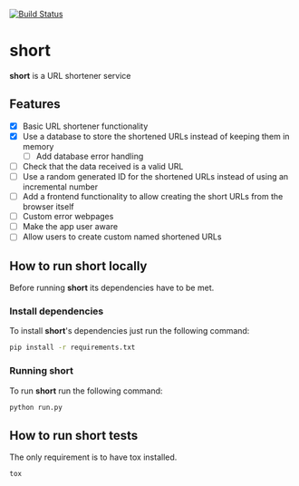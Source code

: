 [![Build Status](https://travis-ci.org/maitesin/short.svg?branch=master)](https://travis-ci.org/maitesin/short)

# short
**short** is a URL shortener service

## Features
- [x] Basic URL shortener functionality
- [x] Use a database to store the shortened URLs instead of keeping them in memory
    - [ ] Add database error handling
- [ ] Check that the data received is a valid URL
- [ ] Use a random generated ID for the shortened URLs instead of using an incremental number
- [ ] Add a frontend functionality to allow creating the short URLs from the browser itself
- [ ] Custom error webpages
- [ ] Make the app user aware
- [ ] Allow users to create custom named shortened URLs

## How to run short locally
Before running **short** its dependencies have to be met.
### Install dependencies
To install **short**'s dependencies just run the following command:
```bash
pip install -r requirements.txt
```
### Running short
To run **short** run the following command:
```bash
python run.py
```

## How to run short tests
The only requirement is to have tox installed.
```bash
tox
```
